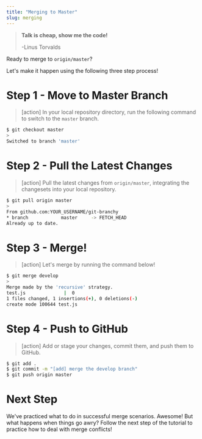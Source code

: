 ```yaml
---
title: "Merging to Master"
slug: merging
---
```


> **Talk is cheap, show me the code!**
>
> -Linus Torvalds

Ready to merge to `origin/master`?

Let's make it happen using the following three step process!

# Step 1 - Move to Master Branch

> [action]
> In your local repository directory, run the following command to switch to the `master` branch.
>
```bash
$ git checkout master
>
Switched to branch 'master'
```
>

# Step 2 - Pull the Latest Changes

> [action]
> Pull the latest changes from `origin/master`, integrating the changesets into your local repository.
>
```bash
$ git pull origin master
>
From github.com:YOUR_USERNAME/git-branchy
* branch            master     -> FETCH_HEAD
Already up to date.
```
>

# Step 3 - Merge!

> [action]
> Let's merge by running the command below!
>
```bash
$ git merge develop
>
Merge made by the 'recursive' strategy.
test.js              |  0
1 files changed, 1 insertions(+), 0 deletions(-)
create mode 100644 test.js
```
>

# Step 4 - Push to GitHub

> [action]
> Add or stage your changes, commit them, and push them to GitHub.
>
```bash
$ git add .
$ git commit -m "[add] merge the develop branch"
$ git push origin master
```
>

# Next Step

We've practiced what to do in successful merge scenarios. Awesome! But what happens when things go awry? Follow the next step of the tutorial to practice how to deal with merge conflicts!
